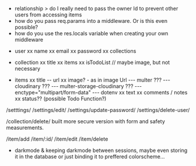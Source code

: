 <!-- ############# problems ############# -->

- relationship > do I really need to pass the owner Id to prevent other users from accessing items
- how do you pass req.params into a middleware. Or is this even possible?
- how do you use the res.locals variable when creating your own middleware

<!-- ############# Models ############# -->

- user
  xx name
  xx email
  xx password
  xx collections

- collection
  xx title
  xx items
  xx isTodoList
  // maybe image, but not necessary

- items
  xx title
  -- url
  xx image? - as in image Url
  --- multer ???
  --- cloudinary ???
  --- multer-storage-cloudinary ???
  --- enctype="multipart/form-data"
  --- dotenv
  xx text
  xx comments / notes
  xx status?? (possible Todo Function?)

<!-- ############# Routes ############# -->

<!-- /Home -->

/setttings/
/settings/edit/
/settings/update-password/
/settings/delete-user/

<!-- /collection/all -->
<!-- /collection/:id/ -->
<!-- /collection/add -->
<!-- /collection/edit -->
<!-- /collection/delete -->

/collection/delete/ built more secure version with form and safety measurements.

/item/add
/item/:id/
/item/edit
/item/delete

<!-- ############# Extras ############# -->

- darkmode & keeping darkmode between sessions, maybe even storing it in the database or just binding it to preffered colorscheme...
